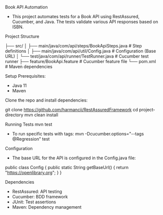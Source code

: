Book API Automation

* This project automates tests for a Book API using RestAssured, Cucumber, and Java. The tests validate various API responses based on ISBN.

Project Structure

├── src/
│   ├── main/java/com/api/steps/BookApiSteps.java  # Step definitions
│   ├── main/java/com/api/util/Config.java         # Configuration (Base URL)
│   └── test/java/com/api/runner/TestRunner.java   # Cucumber test runner
├── feature/BookApi.feature                        # Cucumber feature file
└── pom.xml                                        # Maven dependencies

Setup Prerequisites:

* Java 11
* Maven

Clone the repo and install dependencies:

git clone https://github.com/harmancii/RestAssuredFramework
cd project-directory
mvn clean install

Running Tests
mvn test

* To run specific tests with tags:
mvn -Dcucumber.options="--tags @Regression" test

Configuration
* The base URL for the API is configured in the Config.java file:

public class Config {
    public static String getBaseUrl() {
        return "https://openlibrary.org";
    }
}

Dependencies
* RestAssured: API testing
* Cucumber: BDD framework
* JUnit: Test assertions
* Maven: Dependency management